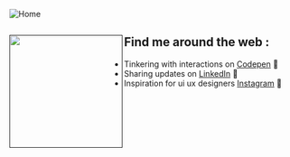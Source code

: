 ![Home](https://user-images.githubusercontent.com/86073690/189526556-e1a23b4e-52ed-4542-a7eb-50acdbca57fa.png)

## Find me around the web : <a href=""><img align="left" width="200" height="200" src="https://user-images.githubusercontent.com/86073690/152995018-8f7e93cc-054c-4dae-9de8-7c40e341153a.gif"></a>
- Tinkering with interactions on <a href="https://codepen.io/NavindaFernando"> Codepen</a> :ant:
- Sharing updates on <a href="https://www.linkedin.com/in/.../">LinkedIn</a> :penguin:
- Inspiration for ui ux designers <a href="https://www.instagram.com/uiux.lk/">Instagram</a> :confetti_ball:
